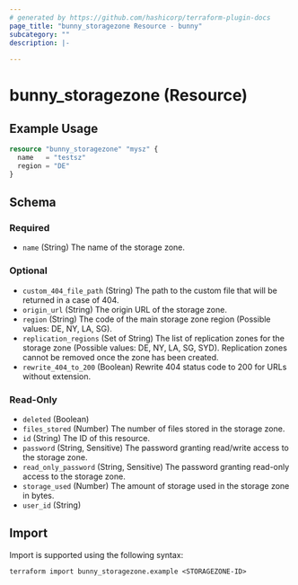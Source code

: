 ```yaml
---
# generated by https://github.com/hashicorp/terraform-plugin-docs
page_title: "bunny_storagezone Resource - bunny"
subcategory: ""
description: |-
  
---
```


# bunny_storagezone (Resource)



## Example Usage

```terraform
resource "bunny_storagezone" "mysz" {
  name   = "testsz"
  region = "DE"
}
```

<!-- schema generated by tfplugindocs -->
## Schema

### Required

- `name` (String) The name of the storage zone.

### Optional

- `custom_404_file_path` (String) The path to the custom file that will be returned in a case of 404.
- `origin_url` (String) The origin URL of the storage zone.
- `region` (String) The code of the main storage zone region (Possible values: DE, NY, LA, SG).
- `replication_regions` (Set of String) The list of replication zones for the storage zone (Possible values: DE, NY, LA, SG, SYD). Replication zones cannot be removed once the zone has been created.
- `rewrite_404_to_200` (Boolean) Rewrite 404 status code to 200 for URLs without extension.

### Read-Only

- `deleted` (Boolean)
- `files_stored` (Number) The number of files stored in the storage zone.
- `id` (String) The ID of this resource.
- `password` (String, Sensitive) The password granting read/write access to the storage zone.
- `read_only_password` (String, Sensitive) The password granting read-only access to the storage zone.
- `storage_used` (Number) The amount of storage used in the storage zone in bytes.
- `user_id` (String)

## Import

Import is supported using the following syntax:

```shell
terraform import bunny_storagezone.example <STORAGEZONE-ID>
```
